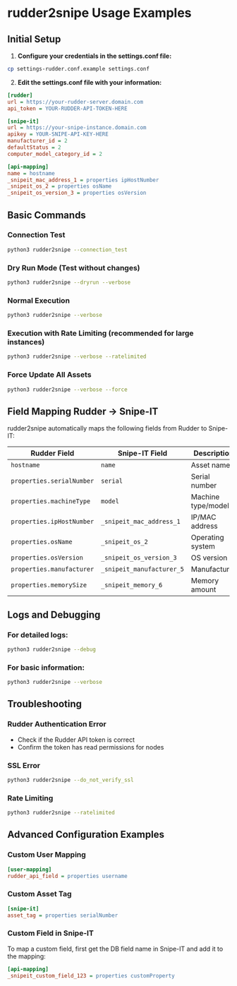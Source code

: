 # rudder2snipe Usage Examples

## Initial Setup

1. **Configure your credentials in the settings.conf file:**

```bash
cp settings-rudder.conf.example settings.conf
```

2. **Edit the settings.conf file with your information:**

```ini
[rudder]
url = https://your-rudder-server.domain.com
api_token = YOUR-RUDDER-API-TOKEN-HERE

[snipe-it]
url = https://your-snipe-instance.domain.com
apikey = YOUR-SNIPE-API-KEY-HERE
manufacturer_id = 2
defaultStatus = 2
computer_model_category_id = 2

[api-mapping]
name = hostname
_snipeit_mac_address_1 = properties ipHostNumber
_snipeit_os_2 = properties osName
_snipeit_os_version_3 = properties osVersion
```

## Basic Commands

### Connection Test
```bash
python3 rudder2snipe --connection_test
```

### Dry Run Mode (Test without changes)
```bash
python3 rudder2snipe --dryrun --verbose
```

### Normal Execution
```bash
python3 rudder2snipe --verbose
```

### Execution with Rate Limiting (recommended for large instances)
```bash
python3 rudder2snipe --verbose --ratelimited
```

### Force Update All Assets
```bash
python3 rudder2snipe --verbose --force
```

## Field Mapping Rudder → Snipe-IT

rudder2snipe automatically maps the following fields from Rudder to Snipe-IT:

| Rudder Field | Snipe-IT Field | Description |
|--------------|----------------|-------------|
| `hostname` | `name` | Asset name |
| `properties.serialNumber` | `serial` | Serial number |
| `properties.machineType` | `model` | Machine type/model |
| `properties.ipHostNumber` | `_snipeit_mac_address_1` | IP/MAC address |
| `properties.osName` | `_snipeit_os_2` | Operating system |
| `properties.osVersion` | `_snipeit_os_version_3` | OS version |
| `properties.manufacturer` | `_snipeit_manufacturer_5` | Manufacturer |
| `properties.memorySize` | `_snipeit_memory_6` | Memory amount |

## Logs and Debugging

### For detailed logs:
```bash
python3 rudder2snipe --debug
```

### For basic information:
```bash
python3 rudder2snipe --verbose
```

## Troubleshooting

### Rudder Authentication Error
- Check if the Rudder API token is correct
- Confirm the token has read permissions for nodes

### SSL Error
```bash
python3 rudder2snipe --do_not_verify_ssl
```

### Rate Limiting
```bash
python3 rudder2snipe --ratelimited
```

## Advanced Configuration Examples

### Custom User Mapping
```ini
[user-mapping]
rudder_api_field = properties username
```

### Custom Asset Tag
```ini
[snipe-it]
asset_tag = properties serialNumber
```

### Custom Field in Snipe-IT
To map a custom field, first get the DB field name in Snipe-IT and add it to the mapping:

```ini
[api-mapping]
_snipeit_custom_field_123 = properties customProperty
```
